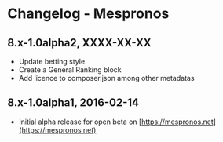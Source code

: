 # Changelog - Mespronos 
## 8.x-1.0alpha2, XXXX-XX-XX
  - Update betting style
  - Create a General Ranking block  
  - Add licence to composer.json among other metadatas
  
## 8.x-1.0alpha1, 2016-02-14
  - Initial alpha release for open beta on [https://mespronos.net](https://mespronos.net)